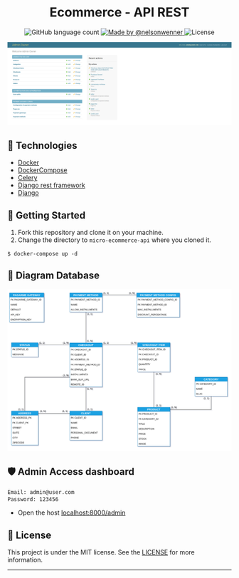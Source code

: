 <h1 align="center">Ecommerce - API REST</h1>

<p align="center">
  <img alt="GitHub language count" src="https://img.shields.io/github/languages/count/nelsonwenner/ecommerce/micro-ecommerce-api?color=%2304D361">

  <a href="https://github.com/nelsonwenner">
    <img alt="Made by @nelsonwenner" src="https://img.shields.io/badge/made%20by-%40nelsonwenner-%2304D361">
  </a>

  <img alt="License" src="https://img.shields.io/badge/license-MIT-%2304D361">
</p>

<div align="center">
  <img alt="dashboard" src="./screens/dashboard.png" />
</div>

## :rocket: Technologies
* [Docker](https://www.docker.com/)
* [DockerCompose](https://docs.docker.com/compose/)
* [Celery](https://docs.celeryproject.org/en/latest/django/first-steps-with-django.html)
* [Django rest framework](https://www.django-rest-framework.org/)
* [Django](https://www.djangoproject.com/)

## :closed_lock_with_key: Getting Started

1. Fork this repository and clone it on your machine.
2. Change the directory to `micro-ecommerce-api` where you cloned it.

```shell
$ docker-compose up -d
```

## :telescope: Diagram Database

<p align="center">
  <img alt="diagram" src="./screens/diagram.png" />
</p>

## :shield: Admin Access dashboard

```
Email: admin@user.com
Password: 123456
```
  * Open the host [localhost:8000/admin](http://localhost:8000/admin) 

## :memo: License
This project is under the MIT license. See the [LICENSE](LICENSE.md) for more information.

---
